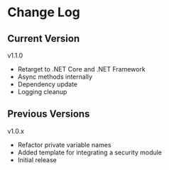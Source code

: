 # Change Log

## Current Version

v1.1.0

- Retarget to .NET Core and .NET Framework
- Async methods internally
- Dependency update
- Logging cleanup

## Previous Versions

v1.0.x

- Refactor private variable names
- Added template for integrating a security module
- Initial release
